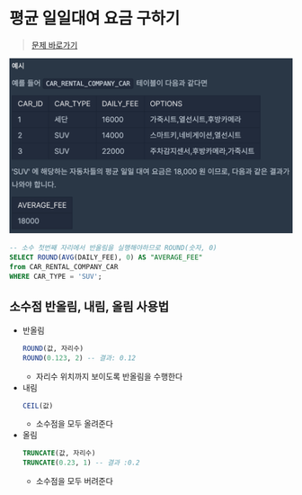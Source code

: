# 평균 일일대여 요금 구하기
> [문제 바로가기](https://school.programmers.co.kr/learn/courses/30/lessons/151136)

![예시](<../static/images/스크린샷 2024-04-24 오후 7.32.24.png>)

```SQL
-- 소수 첫번째 자리에서 반올림을 실행해야하므로 ROUND(숫자, 0)
SELECT ROUND(AVG(DAILY_FEE), 0) AS "AVERAGE_FEE"
from CAR_RENTAL_COMPANY_CAR
WHERE CAR_TYPE = 'SUV';
```
## 소수점 반올림, 내림, 올림 사용법
- 반올림
    ```SQL
    ROUND(값, 자리수)
    ROUND(0.123, 2) -- 결과: 0.12
    ```
    - 자리수 위치까지 보이도록 반올림을 수행한다
- 내림
    ```SQL
    CEIL(값)
    ```
    - 소수점을 모두 올려준다
- 올림
    ```SQL
    TRUNCATE(값, 자리수)
    TRUNCATE(0.23, 1) -- 결과 :0.2
    ```
    - 소수점을 모두 버려준다